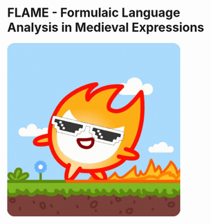 # FLAME - Formulaic Language Analysis in Medieval Expressions

<img src="flame-little-flame.gif" width="400" />
